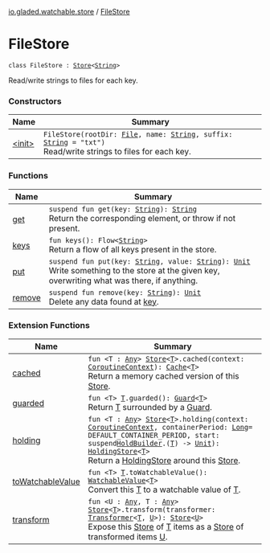 [io.gladed.watchable.store](../index.md) / [FileStore](./index.md)

# FileStore

`class FileStore : `[`Store`](../-store/index.md)`<`[`String`](https://kotlinlang.org/api/latest/jvm/stdlib/kotlin/-string/index.html)`>`

Read/write strings to files for each key.

### Constructors

| Name | Summary |
|---|---|
| [&lt;init&gt;](-init-.md) | `FileStore(rootDir: `[`File`](https://docs.oracle.com/javase/6/docs/api/java/io/File.html)`, name: `[`String`](https://kotlinlang.org/api/latest/jvm/stdlib/kotlin/-string/index.html)`, suffix: `[`String`](https://kotlinlang.org/api/latest/jvm/stdlib/kotlin/-string/index.html)` = "txt")`<br>Read/write strings to files for each key. |

### Functions

| Name | Summary |
|---|---|
| [get](get.md) | `suspend fun get(key: `[`String`](https://kotlinlang.org/api/latest/jvm/stdlib/kotlin/-string/index.html)`): `[`String`](https://kotlinlang.org/api/latest/jvm/stdlib/kotlin/-string/index.html)<br>Return the corresponding element, or throw if not present. |
| [keys](keys.md) | `fun keys(): Flow<`[`String`](https://kotlinlang.org/api/latest/jvm/stdlib/kotlin/-string/index.html)`>`<br>Return a flow of all keys present in the store. |
| [put](put.md) | `suspend fun put(key: `[`String`](https://kotlinlang.org/api/latest/jvm/stdlib/kotlin/-string/index.html)`, value: `[`String`](https://kotlinlang.org/api/latest/jvm/stdlib/kotlin/-string/index.html)`): `[`Unit`](https://kotlinlang.org/api/latest/jvm/stdlib/kotlin/-unit/index.html)<br>Write something to the store at the given key, overwriting what was there, if anything. |
| [remove](remove.md) | `suspend fun remove(key: `[`String`](https://kotlinlang.org/api/latest/jvm/stdlib/kotlin/-string/index.html)`): `[`Unit`](https://kotlinlang.org/api/latest/jvm/stdlib/kotlin/-unit/index.html)<br>Delete any data found at [key](../-store/remove.md#io.gladed.watchable.store.Store$remove(kotlin.String)/key). |

### Extension Functions

| Name | Summary |
|---|---|
| [cached](../cached.md) | `fun <T : `[`Any`](https://kotlinlang.org/api/latest/jvm/stdlib/kotlin/-any/index.html)`> `[`Store`](../-store/index.md)`<`[`T`](../cached.md#T)`>.cached(context: `[`CoroutineContext`](https://kotlinlang.org/api/latest/jvm/stdlib/kotlin.coroutines/-coroutine-context/index.html)`): `[`Cache`](../-cache/index.md)`<`[`T`](../cached.md#T)`>`<br>Return a memory cached version of this [Store](../-store/index.md). |
| [guarded](../../io.gladed.watchable.util/guarded.md) | `fun <T> `[`T`](../../io.gladed.watchable.util/guarded.md#T)`.guarded(): `[`Guard`](../../io.gladed.watchable.util/-guard/index.md)`<`[`T`](../../io.gladed.watchable.util/guarded.md#T)`>`<br>Return [T](../../io.gladed.watchable.util/guarded.md#T) surrounded by a [Guard](../../io.gladed.watchable.util/-guard/index.md). |
| [holding](../holding.md) | `fun <T : `[`Any`](https://kotlinlang.org/api/latest/jvm/stdlib/kotlin/-any/index.html)`> `[`Store`](../-store/index.md)`<`[`T`](../holding.md#T)`>.holding(context: `[`CoroutineContext`](https://kotlinlang.org/api/latest/jvm/stdlib/kotlin.coroutines/-coroutine-context/index.html)`, containerPeriod: `[`Long`](https://kotlinlang.org/api/latest/jvm/stdlib/kotlin/-long/index.html)` = DEFAULT_CONTAINER_PERIOD, start: suspend `[`HoldBuilder`](../-hold-builder/index.md)`.(`[`T`](../holding.md#T)`) -> `[`Unit`](https://kotlinlang.org/api/latest/jvm/stdlib/kotlin/-unit/index.html)`): `[`HoldingStore`](../-holding-store/index.md)`<`[`T`](../holding.md#T)`>`<br>Return a [HoldingStore](../-holding-store/index.md) around this [Store](../-store/index.md). |
| [toWatchableValue](../../io.gladed.watchable/to-watchable-value.md) | `fun <T> `[`T`](../../io.gladed.watchable/to-watchable-value.md#T)`.toWatchableValue(): `[`WatchableValue`](../../io.gladed.watchable/-watchable-value/index.md)`<`[`T`](../../io.gladed.watchable/to-watchable-value.md#T)`>`<br>Convert this [T](../../io.gladed.watchable/to-watchable-value.md#T) to a watchable value of [T](../../io.gladed.watchable/to-watchable-value.md#T). |
| [transform](../transform.md) | `fun <U : `[`Any`](https://kotlinlang.org/api/latest/jvm/stdlib/kotlin/-any/index.html)`, T : `[`Any`](https://kotlinlang.org/api/latest/jvm/stdlib/kotlin/-any/index.html)`> `[`Store`](../-store/index.md)`<`[`T`](../transform.md#T)`>.transform(transformer: `[`Transformer`](../-transformer/index.md)`<`[`T`](../transform.md#T)`, `[`U`](../transform.md#U)`>): `[`Store`](../-store/index.md)`<`[`U`](../transform.md#U)`>`<br>Expose this [Store](../-store/index.md) of [T](../transform.md#T) items as a [Store](../-store/index.md) of transformed items [U](../transform.md#U). |
